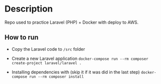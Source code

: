 # Description

Repo used to practice Laravel (PHP) + Docker with deploy to AWS.

## How to run

- Copy the Laravel code to `/src` folder

- Create a new Laravel application
  `docker-compose run --rm composer create-project laravel/laravel .`

- Installing dependencies with (skip it if it was did in the last step)
  `docker-compose run --rm composer install`
